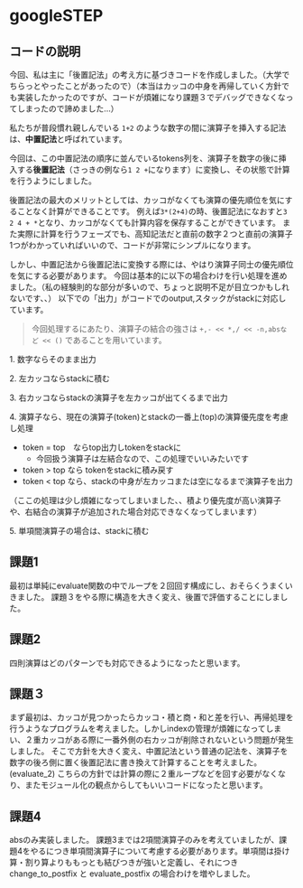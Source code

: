 # googleSTEP
## コードの説明

今回、私は主に「後置記法」の考え方に基づきコードを作成しました。（大学でちらっとやったことがあったので）（本当はカッコの中身を再帰していく方針でも実装したかったのですが、コードが煩雑になり課題３でデバッグできなくなってしまったので諦めました…）


私たちが普段慣れ親しんでいる `1+2` のような数字の間に演算子を挿入する記法は、**中置記法**と呼ばれています。

今回は、この中置記法の順序に並んでいるtokens列を、演算子を数字の後に挿入する**後置記法**（さっきの例なら`1 2 +`になります）に変換し、その状態で計算を行うようにしました。

後置記法の最大のメリットとしては、カッコがなくても演算の優先順位を気にすることなく計算ができることです。
例えば`3*(2+4)`の時、後置記法になおすと`3 2 4 + *`となり、カッコがなくても計算内容を保存することができています。
また実際に計算を行うフェーズでも、高知記法だと直前の数字２つと直前の演算子1つがわかっていればいいので、コードが非常にシンプルになります。

しかし、中置記法から後置記法に変換する際には、やはり演算子同士の優先順位を気にする必要があります。
今回は基本的に以下の場合わけを行い処理を進めました。（私の経験則的な部分が多いので、ちょっと説明不足が目立つかもしれないです、、）
以下での「出力」がコードでのoutput,スタックがstackに対応しています。

>今回処理するにあたり、演算子の結合の強さは
```+,- << *,/ << -n,absなど << ()```
であることを用いています。

1\. 数字ならそのまま出力

2\. 左カッコならstackに積む

3\. 右カッコならstackの演算子を左カッコが出てくるまで出力

4\. 演算子なら、現在の演算子(token)とstackの一番上(top)の演算優先度を考慮し処理
- token = top　ならtop出力しtokenをstackに
    - 今回扱う演算子は左結合なので、この処理でいいみたいです
- token > top なら tokenをstackに積み戻す
- token < top なら、stackの中身が左カッコまたは空になるまで演算子を出力

（ここの処理は少し煩雑になってしまいました、、積より優先度が高い演算子や、右結合の演算子が追加された場合対応できなくなってしまいます）

5\. 単項間演算子の場合は、stackに積む


## 課題1
最初は単純にevaluate関数の中でループを２回回す構成にし、おそらくうまくいきました。
課題３をやる際に構造を大きく変え、後置で評価することにしました。

## 課題2
四則演算はどのパターンでも対応できるようになったと思います。

## 課題３
まず最初は、カッコが見つかったらカッコ・積と商・和と差を行い、再帰処理を行うようなプログラムを考えました。しかしindexの管理が煩雑になってしまい、２重カッコがある際に一番外側の右カッコが削除されないという問題が発生しました。
そこで方針を大きく変え、中置記法という普通の記法を、演算子を数字の後ろ側に置く後置記法に書き換えて計算することを考えました。(evaluate_2)
こちらの方針では計算の際に２重ループなどを回す必要がなくなり、またモジュール化の観点からしてもいいコードになったと思います。

## 課題4
absのみ実装しました。
課題3までは2項間演算子のみを考えていましたが、課題4をやるにつき単項間演算子について考慮する必要があります。単項間は掛け算・割り算よりももっとも結びつきが強いと定義し、それにつき change_to_postfix と evaluate_postfix の場合わけを増やしました。
